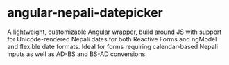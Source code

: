 # angular-nepali-datepicker
A lightweight, customizable Angular wrapper, build around JS with support for Unicode-rendered Nepali dates for both Reactive Forms and ngModel and flexible date formats. Ideal for forms requiring calendar-based Nepali inputs as well as AD-BS and BS-AD conversions.
